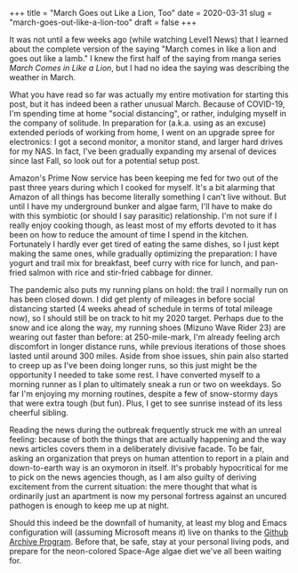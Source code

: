 +++
title = "March Goes out Like a Lion, Too"
date = 2020-03-31
slug = "march-goes-out-like-a-lion-too"
draft = false
+++

It was not until a few weeks ago (while watching Level1 News) that I learned about the complete version of the saying "March comes in like a lion and goes out like a lamb." I knew the first half of the saying from manga series _March Comes in Like a Lion_, but I had no idea the saying was describing the weather in March.

What you have read so far was actually my entire motivation for starting this post, but it has indeed been a rather unusual March. Because of COVID-19, I'm spending time at home "social distancing", or rather, indulging myself in the company of solitude. In preparation for (a.k.a. using as an excuse) extended periods of working from home, I went on an upgrade spree for electronics: I got a second monitor, a monitor stand, and larger hard drives for my NAS. In fact, I've been gradually expanding my arsenal of devices since last Fall, so look out for a potential setup post.

Amazon's Prime Now service has been keeping me fed for two out of the past three years during which I cooked for myself. It's a bit alarming that Amazon of all things has become literally something I can't live without. But until I have my underground bunker and algae farm, I'll have to make do with this symbiotic (or should I say parasitic) relationship. I'm not sure if I really enjoy cooking though, as least most of my efforts devoted to it has been on how to reduce the amount of time I spend in the kitchen. Fortunately I hardly ever get tired of eating the same dishes, so I just kept making the same ones, while gradually optimizing the preparation: I have yogurt and trail mix for breakfast, beef curry with rice for lunch, and pan-fried salmon with rice and stir-fried cabbage for dinner.

The pandemic also puts my running plans on hold: the trail I normally run on has been closed down. I did get plenty of mileages in before social distancing started (4 weeks ahead of schedule in terms of total mileage now), so I should still be on track to hit my 2020 target. Perhaps due to the snow and ice along the way, my running shoes (Mizuno Wave Rider 23) are wearing out faster than before: at 250-mile-mark, I'm already feeling arch discomfort in longer distance runs, while previous iterations of those shoes lasted until around 300 miles. Aside from shoe issues, shin pain also started to creep up as I've been doing longer runs, so this just might be the opportunity I needed to take some rest. I have converted myself to a morning runner as I plan to ultimately sneak a run or two on weekdays. So far I'm enjoying my morning routines, despite a few of snow-stormy days that were extra tough (but fun). Plus, I get to see sunrise instead of its less cheerful sibling.

Reading the news during the outbreak frequently struck me with an unreal feeling: because of both the things that are actually happening and the way news articles covers them in a deliberately divisive facade. To be fair, asking an organization that preys on human attention to report in a plain and down-to-earth way is an oxymoron in itself. It's probably hypocritical for me to pick on the news agencies though, as I am also guilty of deriving excitement from the current situation: the mere thought that what is ordinarily just an apartment is now my personal fortress against an uncured pathogen is enough to keep me up at night.

Should this indeed be the downfall of humanity, at least my blog and Emacs configuration will (assuming Microsoft means it) live on thanks to the [Github Archive Program](https://archiveprogram.github.com/). Before that, be safe, stay at your personal living pods, and prepare for the neon-colored Space-Age algae diet we've all been waiting for.
